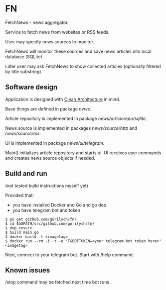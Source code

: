 FN
==

FetchNews - news aggregator.

Service to fetch news from websites or RSS feeds.

User may specify news sources to monitor.

FetchNews will monitor these sources and save news articles into local database (SQLite).

Later user may ask FetchNews to show collected articles (optionally filtered by title substring)

Software design
---------------

Application is designed with [Clean Architecture](https://8thlight.com/blog/uncle-bob/2012/08/13/the-clean-architecture.html) in mind.

Base things are defined in package _news_.

Article repository is implemented in package _news/articlerepo/sqlite_.

News source is implemented in packages _news/source/http_ and _news/source/rss_.

UI is implemented in package _news/ui/telegram_.

Main() initializes article repository and starts ui. UI receives user commands and creates news source objects if needed.

Build and run
-------------

(not tested build instructions myself yet)

Provided that:

* you have installed Docker and Go and go dep
* you have telegram bot and token

```
$ go get github.com/gorilych/fn/
$ cd $GOPATH/src/github.com/gorilych/fn/
$ dep ensure
$ build main.go
$ docker build -t <imagetag> .
$ docker run --rm -i -t -e "TGBOTTOKEN=<your telegram bot token here>" <imagetag>
```

Next, connect to your telegram bot. Start with /help command.

Known issues
------------

/stop command may be fetched next time bot runs.

